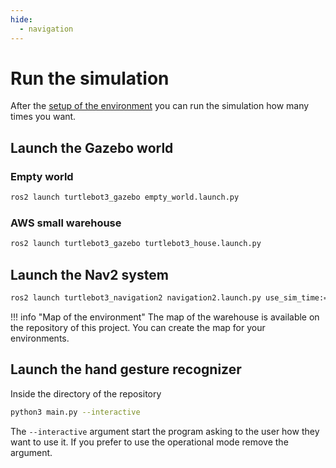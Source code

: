 ```yaml
---
hide:
  - navigation
---
```


# Run the simulation
After the [setup of the environment](setup.md) you can run the simulation how many times you want.
## Launch the Gazebo world
### Empty world
```bash
ros2 launch turtlebot3_gazebo empty_world.launch.py
```

### AWS small warehouse
```bash
ros2 launch turtlebot3_gazebo turtlebot3_house.launch.py
```

## Launch the Nav2 system
```bash
ros2 launch turtlebot3_navigation2 navigation2.launch.py use_sim_time:=True map:=PATH_TO_THE_MAP
```
!!! info "Map of the environment"
    The map of the warehouse is available on the repository of this project. You can create the map for your environments.

## Launch the hand gesture recognizer
Inside the directory of the repository
```bash
python3 main.py --interactive
```
The `--interactive` argument start the program asking to the user how they want to use it. If you prefer to use the operational mode remove the argument.
